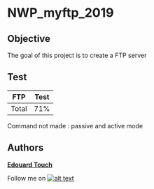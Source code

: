 # NWP_myftp_2019

## Objective

The goal of this project is to create a FTP server

## Test

| FTP | Test |
| --- | --- |
| Total | 71% |

Command not made : passive and active mode

## Authors

 **[Edouard Touch](https://github.com/Eydou)**
 
[6.1]: http://i.imgur.com/0o48UoR.png (Follow me !)

[1]: https://github.com/Eydou

Follow me on [![alt text][6.1]][1]

